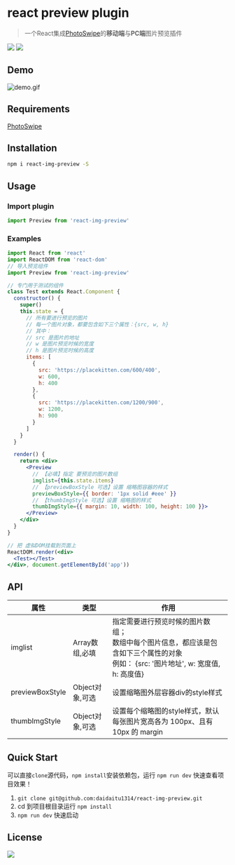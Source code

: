 # react preview plugin

> 一个React集成[PhotoSwipe](https://github.com/dimsemenov/PhotoSwipe)的**移动端**与**PC端**图片预览插件

![](https://img.shields.io/npm/dm/react-img-preview.svg)
![](https://img.shields.io/npm/v/react-img-preview.svg)

## Demo

![demo.gif](https://gitee.com/vsdeveloper/kuaidi/raw/master/demo.gif)

## Requirements

[PhotoSwipe](https://github.com/dimsemenov/PhotoSwipe)

## Installation

``` bash
npm i react-img-preview -S
```

## Usage
### Import plugin
```javascript
import Preview from 'react-img-preview'
```

### Examples
```jsx
import React from 'react'
import ReactDOM from 'react-dom'
// 导入预览组件
import Preview from 'react-img-preview'

// 专门用于测试的组件
class Test extends React.Component {
  constructor() {
    super()
    this.state = {
      // 所有要进行预览的图片
      // 每一个图片对象，都要包含如下三个属性：{src, w, h}
      // 其中：
      // src 是图片的地址
      // w 是图片预览时候的宽度
      // h 是图片预览时候的高度
      items: [
        {
          src: 'https://placekitten.com/600/400',
          w: 600,
          h: 400
        },
        {
          src: 'https://placekitten.com/1200/900',
          w: 1200,
          h: 900
        }
      ]
    }
  }

  render() {
    return <div>
      <Preview
        // 【必填】指定 要预览的图片数组
        imglist={this.state.items}
        // 【previewBoxStyle 可选】设置 缩略图容器的样式
        previewBoxStyle={{ border: '1px solid #eee' }}
        // 【thumbImgStyle 可选】设置 缩略图的样式
        thumbImgStyle={{ margin: 10, width: 100, height: 100 }}>
      </Preview>
    </div>
  }
}

// 把 虚拟DOM挂载到页面上
ReactDOM.render(<div>
  <Test></Test>
</div>, document.getElementById('app'))
```



## API

| 属性            | 类型               | 作用                                                         |
| --------------- | ------------------ | ------------------------------------------------------------ |
| imglist         | Array数组,必填  | 指定需要进行预览时候的图片数组；<br />数组中每个图片信息，都应该是包含如下三个属性的对象<br />例如： {src: '图片地址', w: 宽度值, h: 高度值} |
| previewBoxStyle | Object对象,可选 | 设置缩略图外层容器div的style样式                             |
| thumbImgStyle   | Object对象,可选 | 设置每个缩略图的style样式，默认每张图片宽高各为 100px、且有 10px 的 margin |



## Quick Start

可以直接`clone`源代码，`npm install`安装依赖包，运行 `npm run dev` 快速查看项目效果！
1. `git clone git@github.com:daidaitu1314/react-img-preview.git`
2. cd 到项目根目录运行 `npm install`
3. `npm run dev` 快速启动

## License

![](https://img.shields.io/badge/license-MIT-blue.svg)
